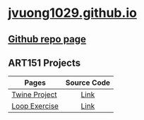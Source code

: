 # [jvuong1029.github.io](https://jvuong1029.github.io/)
## [Github repo page](https://github.com/jvuong1029/jvuong1029.github.io)

## ART151 Projects
| Pages                                                                                                |                                     Source Code                                     |
| ---------------------------------------------------------------------------------------------------- | :---------------------------------------------------------------------------------: |
| [Twine Project](https://jvuong1029.github.io/TwineProject/An%20Adventure%20Into%20The%20Forest.html) | [Link](https://github.com/jvuong1029/jvuong1029.github.io/tree/master/TwineProject) |
| [Loop Exercise](https://jvuong1029.github.io/LoopExercise)                                           | [Link](https://github.com/jvuong1029/jvuong1029.github.io/tree/master/LoopExercise) |
